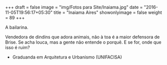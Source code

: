 +++
draft = false
image = "img/Fotos para Site/Inaiama.jpg"
date = "2016-11-05T19:56:17+05:30"
title = "Inaiama Aires"
showonlyimage = false
weight = 89
+++

A bailarina.
<!--more-->

Vendedora de dindins que adora animais, não à toa é a maior defensora de Brise. Se acha louca, mas a gente não entende o  porquê. E se for, onde que isso é ruim?

* Graduanda em Arquitetura e Urbanismo (UNIFACISA)
